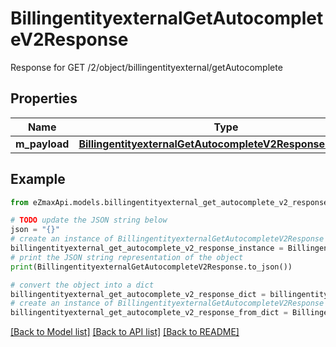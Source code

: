 # BillingentityexternalGetAutocompleteV2Response

Response for GET /2/object/billingentityexternal/getAutocomplete

## Properties

Name | Type | Description | Notes
------------ | ------------- | ------------- | -------------
**m_payload** | [**BillingentityexternalGetAutocompleteV2ResponseMPayload**](BillingentityexternalGetAutocompleteV2ResponseMPayload.md) |  | 

## Example

```python
from eZmaxApi.models.billingentityexternal_get_autocomplete_v2_response import BillingentityexternalGetAutocompleteV2Response

# TODO update the JSON string below
json = "{}"
# create an instance of BillingentityexternalGetAutocompleteV2Response from a JSON string
billingentityexternal_get_autocomplete_v2_response_instance = BillingentityexternalGetAutocompleteV2Response.from_json(json)
# print the JSON string representation of the object
print(BillingentityexternalGetAutocompleteV2Response.to_json())

# convert the object into a dict
billingentityexternal_get_autocomplete_v2_response_dict = billingentityexternal_get_autocomplete_v2_response_instance.to_dict()
# create an instance of BillingentityexternalGetAutocompleteV2Response from a dict
billingentityexternal_get_autocomplete_v2_response_from_dict = BillingentityexternalGetAutocompleteV2Response.from_dict(billingentityexternal_get_autocomplete_v2_response_dict)
```
[[Back to Model list]](../README.md#documentation-for-models) [[Back to API list]](../README.md#documentation-for-api-endpoints) [[Back to README]](../README.md)


